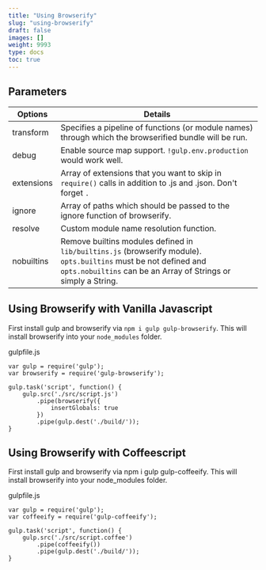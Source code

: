 ```yaml
---
title: "Using Browserify"
slug: "using-browserify"
draft: false
images: []
weight: 9993
type: docs
toc: true
---
```


## Parameters
| Options | Details |
| ------- | ------- |
| transform | Specifies a pipeline of functions (or module names) through which the browserified bundle will be run.   |
| debug | Enable source map support. `!gulp.env.production` would work well. |
| extensions | Array of extensions that you want to skip in `require()` calls in addition to .js and .json. Don't forget `.` |
| ignore | Array of paths which should be passed to the ignore function of browserify. |
| resolve | Custom module name resolution function. |
| nobuiltins | Remove builtins modules defined in `lib/builtins.js` (browserify module). `opts.builtins` must be not defined and `opts.nobuiltins` can be an Array of Strings or simply a String. |


## Using Browserify with Vanilla Javascript
First install gulp and browserify via `npm i gulp gulp-browserify`. This will install browserify into your `node_modules` folder.

gulpfile.js

    var gulp = require('gulp');
    var browserify = require('gulp-browserify');
    
    gulp.task('script', function() {
        gulp.src('./src/script.js')
            .pipe(browserify({
                insertGlobals: true
            })
            .pipe(gulp.dest('./build/'));
    }

## Using Browserify with Coffeescript
First install gulp and browserify via npm i gulp gulp-coffeeify. This will install browserify into your node_modules folder.

gulpfile.js

    var gulp = require('gulp');
    var coffeeify = require('gulp-coffeeify');
    
    gulp.task('script', function() {
        gulp.src('./src/script.coffee')
            .pipe(coffeeify())
            .pipe(gulp.dest('./build/'));
    }


